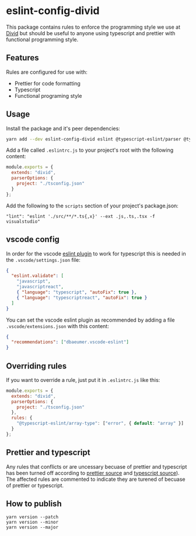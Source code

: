 # eslint-config-divid

This package contains rules to enforce the programming style we use at [Divid](https://divid.se/) but should be useful to anyone using typescript and prettier with functional programming style.

## Features

Rules are configured for use with:

- Prettier for code formatting
- Typescript
- Functional programing style

## Usage

Install the package and it's peer dependencies:

```bash
yarn add --dev eslint-config-divid eslint @typescript-eslint/parser @typescript-eslint/eslint-plugin eslint-plugin-functional eslint-plugin-import confusing-browser-globals
```

Add a file called `.eslintrc.js` to your project's root with the following content:

```js
module.exports = {
  extends: "divid",
  parserOptions: {
    project: "./tsconfig.json"
  }
};
```

Add the following to the `scripts` section of your project's package.json:

```
"lint": "eslint './src/**/*.ts{,x}' --ext .js,.ts,.tsx -f visualstudio"
```

## vscode config

In order for the vscode [eslint plugin](https://github.com/Microsoft/vscode-eslint) to work for typescript this is needed in the `.vscode/settings.json` file:

```json
{
  "eslint.validate": [
    "javascript",
    "javascriptreact",
    { "language": "typescript", "autoFix": true },
    { "language": "typescriptreact", "autoFix": true }
  ]
}
```

You can set the vscode eslint plugin as recommended by adding a file `.vscode/extensions.json` with this content:

```json
{
  "recommendations": ["dbaeumer.vscode-eslint"]
}
```

## Overriding rules

If you want to override a rule, just put it in `.eslintrc.js` like this:

```js
module.exports = {
  extends: "divid",
  parserOptions: {
    project: "./tsconfig.json"
  },
  rules: {
    "@typescript-eslint/array-type": ["error", { default: "array" }]
  }
};
```

## Prettier and typescript

Any rules that conflicts or are uncessary becuase of prettier and typescript has been turned off according to [prettier source](https://github.com/prettier/eslint-config-prettier/blob/8e50dacca2067fd4ca1f258e47d0e6973cbea1fd/index.js) and [typescript source](https://github.com/typescript-eslint/typescript-eslint/blob/ebbcc010c546b5777c14f0b33ead851b620184e0/packages/eslint-plugin/src/configs/eslint-recommended.ts)). The affected rules are commented to indicate they are turened of becuase of prettier or typescript.

## How to publish

```
yarn version --patch
yarn version --minor
yarn version --major
```
